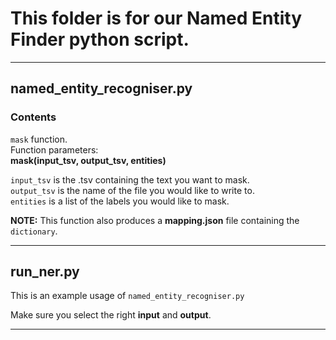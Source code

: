 # This folder is for our Named Entity Finder python script.

---
## named_entity_recogniser.py

### Contents

`mask` function. <br>
Function parameters:<br>
	**mask(input_tsv, output_tsv, entities)**<br>

`input_tsv` is the .tsv containing the text you want to mask.<br>
`output_tsv` is the name of the file you would like to write to.<br>
`entities` is a list of the labels you would like to mask.<br>

**NOTE:** This function also produces a **mapping.json** file containing the `dictionary`.<br>

---

## run_ner.py


This is an example usage of `named_entity_recogniser.py`<br>

Make sure you select the right **input** and **output**.

---